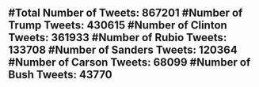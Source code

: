 #Total Number of Tweets: 867201 
#Number of Trump Tweets: 430615
#Number of Clinton Tweets: 361933
#Number of Rubio Tweets: 133708
#Number of Sanders Tweets: 120364
#Number of Carson Tweets: 68099
#Number of Bush Tweets: 43770
---
